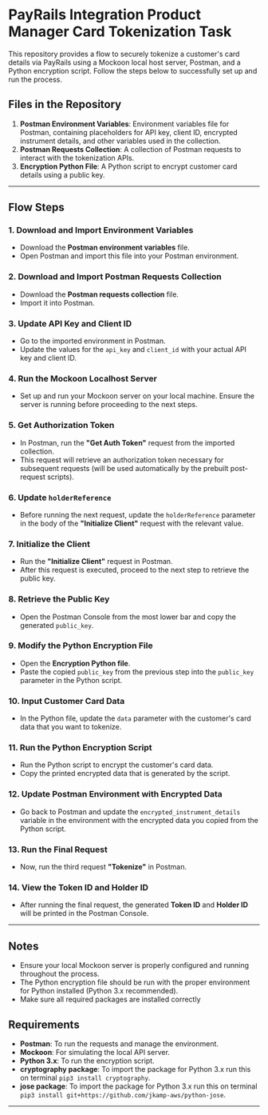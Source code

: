 # PayRails Integration Product Manager Card Tokenization Task

This repository provides a flow to securely tokenize a customer's card details via PayRails using a Mockoon local host server, Postman, and a Python encryption script. Follow the steps below to successfully set up and run the process.

## Files in the Repository

1. **Postman Environment Variables**: Environment variables file for Postman, containing placeholders for API key, client ID, encrypted instrument details, and other variables used in the collection.
2. **Postman Requests Collection**: A collection of Postman requests to interact with the tokenization APIs.
3. **Encryption Python File**: A Python script to encrypt customer card details using a public key.

---

## Flow Steps

### 1. Download and Import Environment Variables
- Download the **Postman environment variables** file.
- Open Postman and import this file into your Postman environment.

### 2. Download and Import Postman Requests Collection
- Download the **Postman requests collection** file.
- Import it into Postman.

### 3. Update API Key and Client ID
- Go to the imported environment in Postman.
- Update the values for the `api_key` and `client_id` with your actual API key and client ID.

### 4. Run the Mockoon Localhost Server
- Set up and run your Mockoon server on your local machine. Ensure the server is running before proceeding to the next steps.

### 5. Get Authorization Token
- In Postman, run the **"Get Auth Token"** request from the imported collection.
- This request will retrieve an authorization token necessary for subsequent requests (will be used automatically by the prebuilt post-request scripts).

### 6. Update `holderReference`
- Before running the next request, update the `holderReference` parameter in the body of the **"Initialize Client"** request with the relevant value.

### 7. Initialize the Client
- Run the **"Initialize Client"** request in Postman.
- After this request is executed, proceed to the next step to retrieve the public key.

### 8. Retrieve the Public Key
- Open the Postman Console from the most lower bar and copy the generated `public_key`.

### 9. Modify the Python Encryption File
- Open the **Encryption Python file**.
- Paste the copied `public_key` from the previous step into the `public_key` parameter in the Python script.

### 10. Input Customer Card Data
- In the Python file, update the `data` parameter with the customer's card data that you want to tokenize.

### 11. Run the Python Encryption Script
- Run the Python script to encrypt the customer's card data.
- Copy the printed encrypted data that is generated by the script.

### 12. Update Postman Environment with Encrypted Data
- Go back to Postman and update the `encrypted_instrument_details` variable in the environment with the encrypted data you copied from the Python script.

### 13. Run the Final Request
- Now, run the third request **"Tokenize"** in Postman.

### 14. View the Token ID and Holder ID
- After running the final request, the generated **Token ID** and **Holder ID** will be printed in the Postman Console.

---

## Notes

- Ensure your local Mockoon server is properly configured and running throughout the process.
- The Python encryption file should be run with the proper environment for Python installed (Python 3.x recommended).
- Make sure all required packages are installed correctly 

## Requirements

- **Postman**: To run the requests and manage the environment.
- **Mockoon**: For simulating the local API server.
- **Python 3.x**: To run the encryption script.
- **cryptography package**: To import the package for Python 3.x run this on terminal `pip3 install cryptography`.
- **jose package**: To import the package for Python 3.x run this on terminal `pip3 install git+https://github.com/jkamp-aws/python-jose`.

---